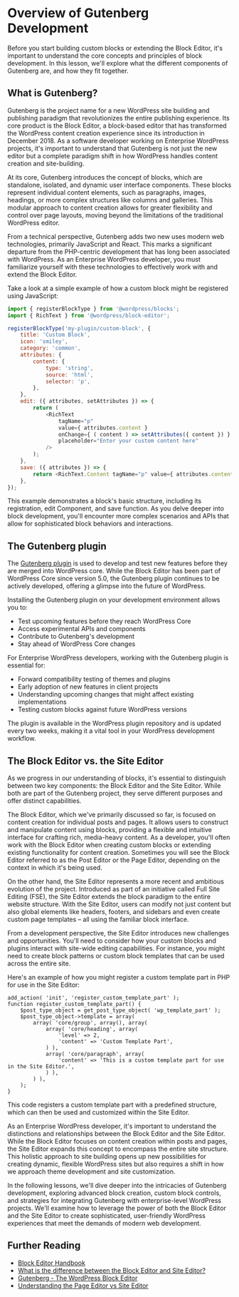 # Overview of Gutenberg Development

Before you start building custom blocks or extending the Block Editor, it's important to understand the core concepts and principles of block development. In this lesson, we'll explore what the different components of Gutenberg are, and how they fit together. 

## What is Gutenberg?

Gutenberg is the project name for a new WordPress site building and publishing paradigm that revolutionizes the entire publishing experience. Its core product is the Block Editor, a block-based editor that has transformed the WordPress content creation experience since its introduction in December 2018\. As a software developer working on Enterprise WordPress projects, it's important to understand that Gutenberg is not just the new editor but a complete paradigm shift in how WordPress handles content creation and site-building.

At its core, Gutenberg introduces the concept of blocks, which are standalone, isolated, and dynamic user interface components. These blocks represent individual content elements, such as paragraphs, images, headings, or more complex structures like columns and galleries. This modular approach to content creation allows for greater flexibility and control over page layouts, moving beyond the limitations of the traditional WordPress editor.

From a technical perspective, Gutenberg adds two new uses modern web technologies, primarily JavaScript and React. This marks a significant departure from the PHP-centric development that has long been associated with WordPress. As an Enterprise WordPress developer, you must familiarize yourself with these technologies to effectively work with and extend the Block Editor.

Take a look at a simple example of how a custom block might be registered using JavaScript:

```javascript
import { registerBlockType } from '@wordpress/blocks';
import { RichText } from '@wordpress/block-editor';

registerBlockType('my-plugin/custom-block', {
    title: 'Custom Block',
    icon: 'smiley',
    category: 'common',
    attributes: {
        content: {
            type: 'string',
            source: 'html',
            selector: 'p',
        },
    },
    edit: ({ attributes, setAttributes }) => {
        return (
            <RichText
                tagName="p"
                value={ attributes.content }
                onChange={ ( content ) => setAttributes({ content }) }
                placeholder="Enter your custom content here"
            />
        );
    },
    save: ({ attributes }) => {
        return <RichText.Content tagName="p" value={ attributes.content } />;
    },
});
```

This example demonstrates a block's basic structure, including its registration, edit Component, and save function. As you delve deeper into block development, you'll encounter more complex scenarios and APIs that allow for sophisticated block behaviors and interactions.

## The Gutenberg plugin

The [Gutenberg plugin](https://wordpress.org/plugins/gutenberg/) is used to develop and test new features before they are merged into WordPress core. While the Block Editor has been part of WordPress Core since version 5.0, the Gutenberg plugin continues to be actively developed, offering a glimpse into the future of WordPress.

Installing the Gutenberg plugin on your development environment allows you to:

- Test upcoming features before they reach WordPress Core
- Access experimental APIs and components
- Contribute to Gutenberg's development
- Stay ahead of WordPress Core changes

For Enterprise WordPress developers, working with the Gutenberg plugin is essential for:

- Forward compatibility testing of themes and plugins
- Early adoption of new features in client projects
- Understanding upcoming changes that might affect existing implementations
- Testing custom blocks against future WordPress versions

The plugin is available in the WordPress plugin repository and is updated every two weeks, making it a vital tool in your WordPress development workflow.

## The Block Editor vs. the Site Editor

As we progress in our understanding of blocks, it's essential to distinguish between two key components: the Block Editor and the Site Editor. While both are part of the Gutenberg project, they serve different purposes and offer distinct capabilities.

The Block Editor, which we've primarily discussed so far, is focused on content creation for individual posts and pages. It allows users to construct and manipulate content using blocks, providing a flexible and intuitive interface for crafting rich, media-heavy content. As a developer, you'll often work with the Block Editor when creating custom blocks or extending existing functionality for content creation. Sometimes you will see the Block Editor referred to as the Post Editor or the Page Editor, depending on the context in which it's being used.

On the other hand, the Site Editor represents a more recent and ambitious evolution of the project. Introduced as part of an initiative called Full Site Editing (FSE), the Site Editor extends the block paradigm to the entire website structure. With the Site Editor, users can modify not just content but also global elements like headers, footers, and sidebars and even create custom page templates – all using the familiar block interface.

From a development perspective, the Site Editor introduces new challenges and opportunities. You'll need to consider how your custom blocks and plugins interact with site-wide editing capabilities. For instance, you might need to create block patterns or custom block templates that can be used across the entire site.

Here's an example of how you might register a custom template part in PHP for use in the Site Editor:

```
add_action( 'init', 'register_custom_template_part' );
function register_custom_template_part() {
    $post_type_object = get_post_type_object( 'wp_template_part' );
    $post_type_object->template = array(
        array( 'core/group', array(), array(
            array( 'core/heading', array(
                'level' => 2,
                'content' => 'Custom Template Part',
            ) ),
            array( 'core/paragraph', array(
                'content' => 'This is a custom template part for use in the Site Editor.',
            ) ),
        ) ),
    );
}
```

This code registers a custom template part with a predefined structure, which can then be used and customized within the Site Editor.

As an Enterprise WordPress developer, it's important to understand the distinctions and relationships between the Block Editor and the Site Editor. While the Block Editor focuses on content creation within posts and pages, the Site Editor expands this concept to encompass the entire site structure. This holistic approach to site building opens up new possibilities for creating dynamic, flexible WordPress sites but also requires a shift in how we approach theme development and site customization.

In the following lessons, we'll dive deeper into the intricacies of Gutenberg development, exploring advanced block creation, custom block controls, and strategies for integrating Gutenberg with enterprise-level WordPress projects. We'll examine how to leverage the power of both the Block Editor and the Site Editor to create sophisticated, user-friendly WordPress experiences that meet the demands of modern web development.

## Further Reading

- [Block Editor Handbook](https://developer.wordpress.org/block-editor/)
- [What is the difference between the Block Editor and Site Editor?](https://learn.wordpress.org/lesson/what-is-the-difference-between-the-block-editor-and-site-editor/)
- [Gutenberg \- The WordPress Block Editor](https://wordpress.org/gutenberg/)
- [Understanding the Page Editor vs Site Editor](https://learn.wordpress.org/tutorial/understanding-the-page-editor-vs-site-editor/)
